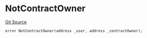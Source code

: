 # NotContractOwner
[Git Source](https://github.com/thrackle-io/tron/blob/28055da058876a0a8138d3f9a19aa587a0c30e2b/src/protocol/economic/ruleProcessor/RuleProcessorDiamondLib.sol)


```solidity
error NotContractOwner(address _user, address _contractOwner);
```

